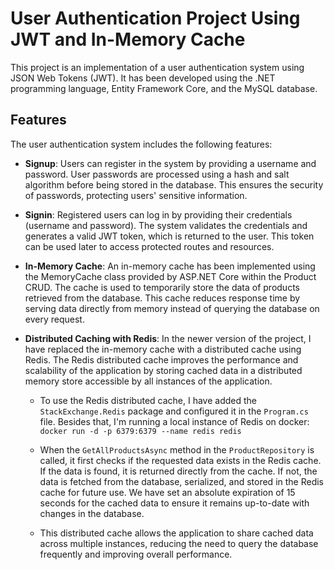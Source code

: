 # User Authentication Project Using JWT and In-Memory Cache

This project is an implementation of a user authentication system using JSON Web Tokens (JWT). It has been developed using the .NET programming language, Entity Framework Core, and the MySQL database.

## Features

The user authentication system includes the following features:

- **Signup**: Users can register in the system by providing a username and password. User passwords are processed using a hash and salt algorithm before being stored in the database. This ensures the security of passwords, protecting users' sensitive information.

- **Signin**: Registered users can log in by providing their credentials (username and password). The system validates the credentials and generates a valid JWT token, which is returned to the user. This token can be used later to access protected routes and resources.

- **In-Memory Cache**: An in-memory cache has been implemented using the MemoryCache class provided by ASP.NET Core within the Product CRUD. The cache is used to temporarily store the data of products retrieved from the database. This cache reduces response time by serving data directly from memory instead of querying the database on every request.

- **Distributed Caching with Redis**: In the newer version of the project, I have replaced the in-memory cache with a distributed cache using Redis. The Redis distributed cache improves the performance and scalability of the application by storing cached data in a distributed memory store accessible by all instances of the application. 

    - To use the Redis distributed cache, I have added the `StackExchange.Redis` package and configured it in the `Program.cs` file. Besides that, I'm running a local instance of Redis on docker: ```docker run -d -p 6379:6379 --name redis redis```

    - When the `GetAllProductsAsync` method in the `ProductRepository` is called, it first checks if the requested data exists in the Redis cache. If the data is found, it is returned directly from the cache. If not, the data is fetched from the database, serialized, and stored in the Redis cache for future use. We have set an absolute expiration of 15 seconds for the cached data to ensure it remains up-to-date with changes in the database.

    - This distributed cache allows the application to share cached data across multiple instances, reducing the need to query the database frequently and improving overall performance.
